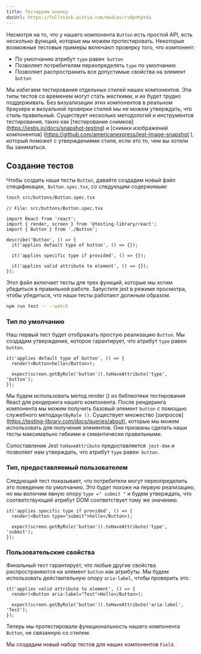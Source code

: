 ```yaml
---
title: Тестируем кнопку
docUrl: https://fullstack.wistia.com/medias/rs8pnhptdu
---
```


Несмотря на то, что у нашего компонента `Button` есть простой API, есть несколько функций, которые мы можем протестировать. Некоторые возможные тестовые примеры включают проверку того, что компонент:

- По умолчанию атрибут `type` равен` button`
- Позволяет потребителям переопределять `type` по умолчанию
- Позволяет распространить все допустимые свойства на элемент `button`

Мы избегаем тестирования отдельных стилей наших компонентов. Эти типы тестов со временем могут стать жесткими, и их будет трудно поддерживать. Без визуализации этих компонентов в реальном браузере и визуальной проверки стилей мы не можем утверждать, что стиль правильный. Существует несколько методологий и инструментов тестирования, таких как [тестирование снимков] (https://jestjs.io/docs/snapshot-testing) и [снимки изображений компонентов] (https://github.com/americanexpress/jest-image-snapshot ), который поможет с утверждениями стиля, если это то, чем вы хотели бы заниматься.

## Создание тестов

Чтобы создать наши тесты `Button`, давайте создадим новый файл спецификации,` Button.spec.tsx`, со следующим содержимым:

```bash
touch src/buttons/Button.spec.tsx
```

```tsx
// File: src/buttons/Button.spec.tsx

import React from 'react';
import { render, screen } from '@testing-library/react';
import { Button } from './Button';

describe('Button', () => {
  it('applies default type of button', () => {});

  it('applies specific type if provided', () => {});

  it('applies valid attribute to element', () => {});
});
```

Этот файл включает тесты для трех функций, которые мы хотим убедиться в правильной работе. Запустите jest в режиме просмотра, чтобы убедиться, что наши тесты работают должным образом.

```bash
npm run test -- --watch
```

### Тип по умолчанию

Наш первый тест будет отображать простую реализацию `Button`. Мы создадим утверждение, которое гарантирует, что атрибут `type` равен` button`.

```tsx
it('applies default type of button', () => {
  render(<Button>hello</Button>);

  expect(screen.getByRole('button')).toHaveAttribute('type', 'button');
});
```

Мы будем использовать метод render () из библиотеки тестирования React для рендеринга нашего компонента. После рендеринга компонента мы можем получить базовый элемент `button` с помощью служебного метода`getByRole ()`. Существует множество [запросов] (https://testing-library.com/docs/queries/about), которые мы можем использовать для получения элементов. Они призваны сделать наши тесты максимально гибкими и семантически правильными.

Сопоставление Jest `toHaveAttribute` предоставляется` jest-dom` и позволяет нам утверждать, что атрибут `type` равен` button`.

### Тип, предоставляемый пользователем

Следующий тест показывает, что потребители могут переопределить это поведение по умолчанию. Это будет похоже на первую реализацию, но мы включим явную опору `type =" submit "` и будем утверждать, что соответствующий атрибут DOM соответствует тому же значению.

```tsx
it('applies specific type if provided', () => {
  render(<Button type="submit">hello</Button>);

  expect(screen.getByRole('button')).toHaveAttribute('type', 'submit');
});
```

### Пользовательские свойства

Финальный тест гарантирует, что любые другие свойства распространяются на элемент `button` как атрибуты. Мы будем использовать действительную опору `aria-label`, чтобы проверить это.

```tsx
it('applies valid attribute to element', () => {
  render(<Button aria-label="Test">Hello</Button>);

  expect(screen.getByRole('button')).toHaveAttribute('aria-label', 'Test');
});
```

Теперь мы протестировали функциональность нашего компонента `Button`, не связанную со стилем.

Мы создадим новый набор тестов для наших компонентов `Field`.

